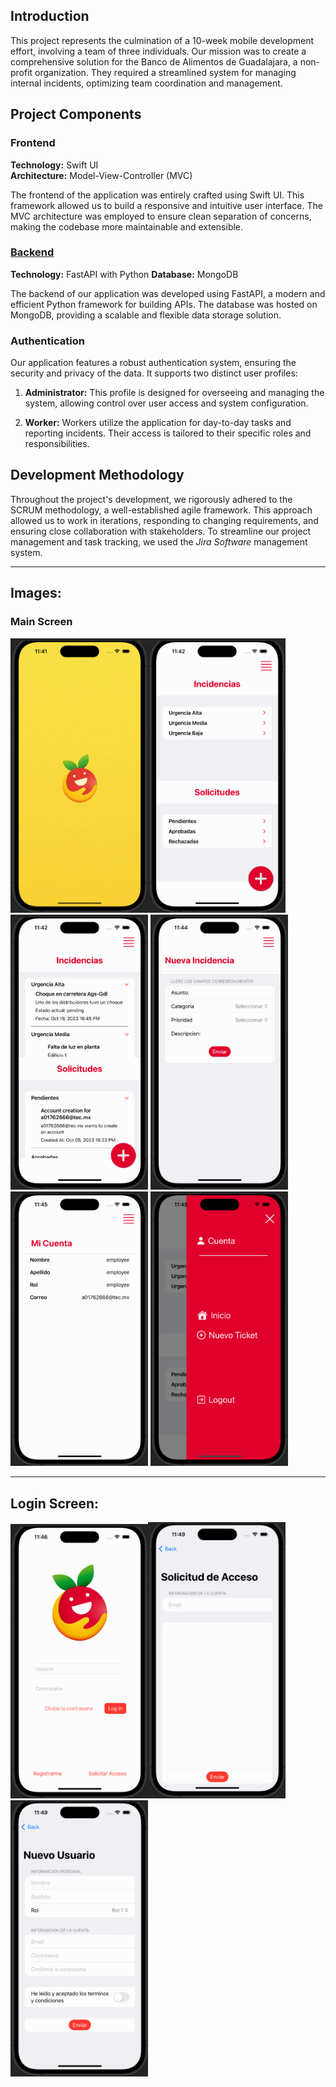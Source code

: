 ## Introduction

This project represents the culmination of a 10-week mobile development effort, involving a team of three individuals. Our mission was to create a comprehensive solution for the Banco de Alimentos de Guadalajara, a non-profit organization. They required a streamlined system for managing internal incidents, optimizing team coordination and management.

## Project Components

### Frontend

**Technology:** Swift UI  
**Architecture:** Model-View-Controller (MVC)

The frontend of the application was entirely crafted using Swift UI. This framework allowed us to build a responsive and intuitive user interface. The MVC architecture was employed to ensure clean separation of concerns, making the codebase more maintainable and extensible.

### [Backend](https://github.com/Odzen/food_bank_gdl)

**Technology:** FastAPI with Python 
**Database:** MongoDB

The backend of our application was developed using FastAPI, a modern and efficient Python framework for building APIs. The database was hosted on MongoDB, providing a scalable and flexible data storage solution.

### Authentication

Our application features a robust authentication system, ensuring the security and privacy of the data. It supports two distinct user profiles:

1. **Administrator:** This profile is designed for overseeing and managing the system, allowing control over user access and system configuration.

2. **Worker:** Workers utilize the application for day-to-day tasks and reporting incidents. Their access is tailored to their specific roles and responsibilities.

## Development Methodology

Throughout the project's development, we rigorously adhered to the SCRUM methodology, a well-established agile framework. This approach allowed us to work in iterations, responding to changing requirements, and ensuring close collaboration with stakeholders. To streamline our project management and task tracking, we used the *Jira Software* management system.

--- 

## Images:

### Main Screen
<img src="img/img1.png" width="220"><img src="img/img2.png" width="220"><img src="img/img3.png" width="220">
<img src="img/img4.png" width="220">
<img src="img/img5.png" width="220">
<img src="img/img6.png" width="220">

---
## Login Screen:
<img src="img/img7.png" width="220"><img src="img/img8.png" width="220"><img src="img/img9.png" width="220">